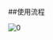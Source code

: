 ##使用流程

![0](http://img2.xue163.com/www.cnw.com.cn/resources/2013_08/2013_08_16/20130816103228_6041.jpg)
